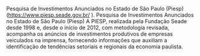 Pesquisa de Investimentos Anunciados no Estado de São Paulo (Piesp) (https://www.piesp.seade.gov.br/ ).
Pesquisa de Investimentos Anunciados no Estado de São Paulo (Piesp) A PIESP, realizada pela Fundação Seade desde 1998 e, desde o início de 2012, com metodologia revisada, acompanha os anúncios de investimentos produtivos de empresas veiculados na imprensa, fornecendo informações que auxiliam a identificação de tendências setoriais e regionais da economia paulista.
